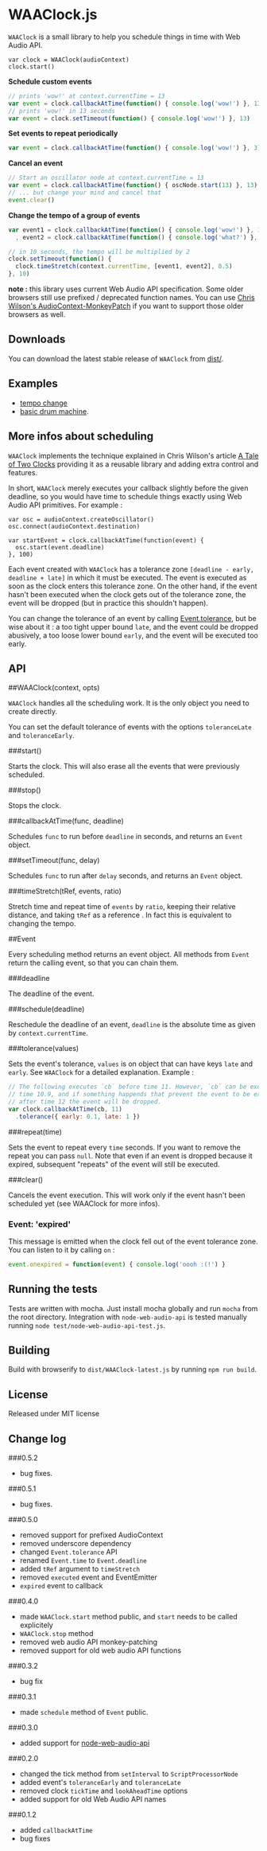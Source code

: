 WAAClock.js
=============

`WAAClock` is a small library to help you schedule things in time with Web Audio API.

```
var clock = WAAClock(audioContext)
clock.start()
```

**Schedule custom events**

```javascript
// prints 'wow!' at context.currentTime = 13
var event = clock.callbackAtTime(function() { console.log('wow!') }, 13)
// prints 'wow!' in 13 seconds
var event = clock.setTimeout(function() { console.log('wow!') }, 13)
```

**Set events to repeat periodically**

```javascript
var event = clock.callbackAtTime(function() { console.log('wow!') }, 3).repeat(2)
```

**Cancel an event**

```javascript
// Start an oscillator node at context.currentTime = 13
var event = clock.callbackAtTime(function() { oscNode.start(13) }, 13)
// ... but change your mind and cancel that
event.clear()
```

**Change the tempo of a group of events**

```javascript
var event1 = clock.callbackAtTime(function() { console.log('wow!') }, 1).repeat(2)
  , event2 = clock.callbackAtTime(function() { console.log('what?') }, 2).repeat(2)

// in 10 seconds, the tempo will be multiplied by 2
clock.setTimeout(function() {
  clock.timeStretch(context.currentTime, [event1, event2], 0.5)
}, 10)
```

**note :** this library uses current Web Audio API specification. Some older browsers still use prefixed / deprecated function names. You can use [Chris Wilson's AudioContext-MonkeyPatch](https://github.com/cwilso/AudioContext-MonkeyPatch) if you want to support those older browsers as well.


Downloads
------------

You can download the latest stable release of `WAAClock` from [dist/](https://github.com/sebpiq/WAAClock/tree/master/dist).

Examples
----------

- [tempo change](http://sebpiq.github.io/WAAClock/demos/tempoChange.html)
- [basic drum machine](http://sebpiq.github.io/WAAClock/demos/beatSequence.html).


More infos about scheduling
----------------------------

`WAAClock` implements the technique explained in Chris Wilson's article [A Tale of Two Clocks](http://www.html5rocks.com/en/tutorials/audio/scheduling/) providing it as a reusable library and adding extra control and features.

In short, `WAAClock` merely executes your callback slightly before the given deadline, so you would have time to schedule things exactly using Web Audio API primitives. For example :

```
var osc = audioContext.createOscillator()
osc.connect(audioContext.destination)

var startEvent = clock.callbackAtTime(function(event) {
  osc.start(event.deadline)
}, 100)
```

Each event created with `WAAClock` has a tolerance zone `[deadline - early, deadline + late]` in which it must be executed. The event is executed as soon as the clock enters this tolerance zone.
On the other hand, if the event hasn't been executed when the clock gets out of the tolerance zone, the event will be dropped (but in practice this shouldn't happen).

You can change the tolerance of an event by calling [Event.tolerance](#tolerancelate-early), but be wise about it : a too tight upper bound `late`, and the event could be dropped abusively, 
a too loose lower bound `early`, and the event will be executed too early.


API
----

##WAAClock(context, opts)

`WAAClock` handles all the scheduling work. It is the only object you need to create directly.

You can set the default tolerance of events with the options `toleranceLate` and `toleranceEarly`.


###start()

Starts the clock. This will also erase all the events that were previously scheduled.


###stop()

Stops the clock.


###callbackAtTime(func, deadline)

Schedules `func` to run before `deadline` in seconds, and returns an `Event` object.


###setTimeout(func, delay)

Schedules `func` to run after `delay` seconds, and returns an `Event` object.


###timeStretch(tRef, events, ratio)

Stretch time and repeat time of `events` by `ratio`, keeping their relative distance, and taking `tRef` as a reference .
In fact this is equivalent to changing the tempo.


##Event

Every scheduling method returns an event object. All methods from `Event` return the calling event, so that you can chain them.


###deadline

The deadline of the event.


###schedule(deadline)

Reschedule the deadline of an event, `deadline` is the absolute time as given by `context.currentTime`.


###tolerance(values)

Sets the event's tolerance, `values` is on object that can have keys `late` and `early`. See `WAAClock` for a detailed explanation. Example :

```javascript
// The following executes `cb` before time 11. However, `cb` can be executed as early as
// time 10.9, and if something happends that prevent the event to be executed early enough,
// after time 12 the event will be dropped.
var clock.callbackAtTime(cb, 11)
  .tolerance({ early: 0.1, late: 1 })
```

###repeat(time)

Sets the event to repeat every `time` seconds.  If you want to remove the repeat you can pass `null`. Note that even if an event is dropped because it expired, subsequent "repeats" of the event will still be executed.


###clear()

Cancels the event execution. This will work only if the event hasn't been scheduled yet (see WAAClock for more infos).


### Event: 'expired'

This message is emitted when the clock fell out of the event tolerance zone.
You can listen to it by calling `on` :

```javascript
event.onexpired = function(event) { console.log('oooh :(!') }
```


Running the tests
------------------

Tests are written with mocha. Just install mocha globally and run `mocha` from the root directory.
Integration with `node-web-audio-api` is tested manually running `node test/node-web-audio-api-test.js`.


Building
----------

Build with browserify to `dist/WAAClock-latest.js` by running `npm run build`.


License
--------

Released under MIT license

Change log
-----------

###0.5.2

- bug fixes.


###0.5.1

- bug fixes.

###0.5.0

- removed support for prefixed AudioContext
- removed underscore dependency
- changed `Event.tolerance` API
- renamed `Event.time` to `Event.deadline`
- added `tRef` argument to `timeStretch`
- removed `executed` event and EventEmitter
- `expired` event to callback

###0.4.0

- made `WAAClock.start` method public, and `start` needs to be called explicitely
- `WAAClock.stop` method
- removed web audio API monkey-patching
- removed support for old web audio API functions

###0.3.2

- bug fix

###0.3.1

- made `schedule` method of `Event` public.

###0.3.0

- added support for [node-web-audio-api](https://github.com/sebpiq/node-web-audio-api)

###0.2.0

- changed the tick method from `setInterval` to `ScriptProcessorNode`
- added event's `toleranceEarly` and `toleranceLate`
- removed clock `tickTime` and `lookAheadTime` options
- added support for old Web Audio API names

###0.1.2

- added `callbackAtTime`
- bug fixes

